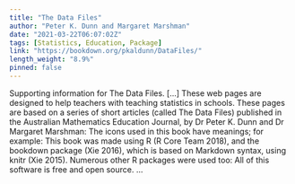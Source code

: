 ```yaml
---
title: "The Data Files"
author: "Peter K. Dunn and Margaret Marshman"
date: "2021-03-22T06:07:02Z"
tags: [Statistics, Education, Package]
link: "https://bookdown.org/pkaldunn/DataFiles/"
length_weight: "8.9%"
pinned: false
---
```


Supporting information for The Data Files. [...] These web pages are designed to help teachers with teaching statistics in schools. These pages are based on a series of short articles (called The Data Files) published in the Australian Mathematics Education Journal, by Dr Peter K. Dunn and Dr Margaret Marshman: The icons used in this book have meanings; for example: This book was made using R (R Core Team 2018), and the bookdown package (Xie 2016), which is based on Markdown syntax, using knitr (Xie 2015). Numerous other R packages were used too: All of this software is free and open source. ...
